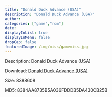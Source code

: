 ```yaml
---
title: "Donald Duck Advance (USA)"
description: "Donald Duck Advance (USA)"
author: 
categories: ["game","rom"]
date: 
displayInList: true
displayInMenu: false
dropCap: false
featuredImage: /img/miss/gamemiss.jpg
---
```


Description: Donald Duck Advance (USA)

Download: <a style="text-decoration:underline;" href="https://mega.nz/#!6GJizCoI!F4d_2GJW46jqcljQ-sDPIflRgncLXBipYgqJIylbgdw" target = "_blank" rel = "nofollow" > Donald Duck Advance (USA)</a>

Size: 8388608

MD5: 8384AA8735B5A036FDDDB5DA430CB25B

